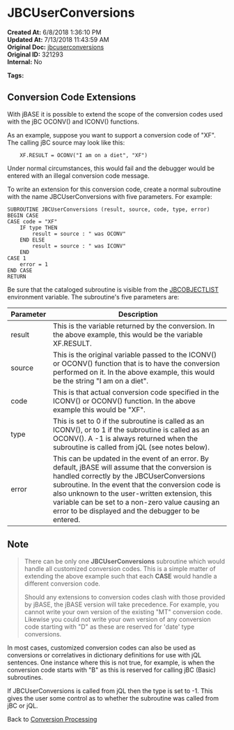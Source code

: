# JBCUserConversions

**Created At:** 6/8/2018 1:36:10 PM  
**Updated At:** 7/13/2018 11:43:59 AM  
**Original Doc:** [jbcuserconversions](https://docs.jbase.com/46351-conversion-processing/jbcuserconversions)  
**Original ID:** 321293  
**Internal:** No  

**Tags:**
<badge text='conversion processing' vertical='middle' />
<badge text='jql' vertical='middle' />

## Conversion Code Extensions

With jBASE it is possible to extend the scope of the conversion codes used with the jBC OCONV() and ICONV() functions.

As an example, suppose you want to support a conversion code of "XF". The calling jBC source may look like this:

```
    XF.RESULT = OCONV("I am on a diet", "XF")
```

Under normal circumstances, this would fail and the debugger would be entered with an illegal conversion code message.

To write an extension for this conversion code, create a normal subroutine with the name JBCUserConversions with five parameters. For example:

```
SUBROUTINE JBCUserConversions (result, source, code, type, error)
BEGIN CASE
CASE code = "XF"
    IF type THEN
        result = source : " was OCONV"
    END ELSE
        result = source : " was ICONV"
    END
CASE 1
    error = 1
END CASE
RETURN
```

Be sure that the cataloged subroutine is visible from the [JBCOBJECTLIST](./../../../environment-variables/jbcobjectlist) environment variable. The subroutine's five parameters are:


| Parameter | Description |
| --- | --- |
| result | This is the variable returned by the conversion. In the above example, this would be the variable XF.RESULT. |
| source | This is the original variable passed to the ICONV() or OCONV() function that is to have the conversion performed on it. In the above example, this would be the string "I am on a diet". |
| code | This is that actual conversion code specified in the ICONV() or OCONV() function. In the above example this would be "XF". |
| type | This is set to 0 if the subroutine is called as an ICONV(), or to 1 if the subroutine is called as an OCONV(). A -1 is always returned when the subroutine is called from jQL (see notes below). |
| error | This can be updated in the event of an error. By default, jBASE will assume that the conversion is handled correctly by the JBCUserConversions subroutine. In the event that the conversion code is also unknown to the user-written extension, this variable can be set to a non-zero value causing an error to be displayed and the debugger to be entered. |

## Note

> There can be only one **JBCUserConversions** subroutine which would handle all customized conversion codes. This is a simple matter of extending the above example such that each **CASE** would handle a different conversion code.
>
> Should any extensions to conversion codes clash with those provided by jBASE, the jBASE version will take precedence. For example, you cannot write your own version of the existing "MT" conversion code. Likewise you could not write your own version of any conversion code starting with "D" as these are reserved for 'date' type conversions.

In most cases, customized conversion codes can also be used as conversions or correlatives in dictionary definitions for use with jQL sentences. One instance where this is not true, for example, is when the conversion code starts with "B" as this is reserved for calling jBC (Basic) subroutines.

If JBCUserConversions is called from jQL then the type is set to -1. This gives the user some control as to whether the subroutine was called from jBC or jQL.

Back to [Conversion Processing](./../conversion-processing)
